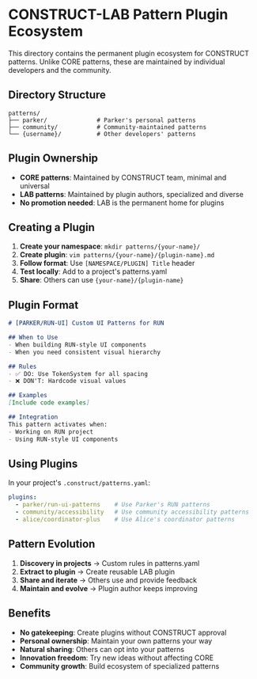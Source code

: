 # CONSTRUCT-LAB Pattern Plugin Ecosystem

This directory contains the permanent plugin ecosystem for CONSTRUCT patterns. Unlike CORE patterns, these are maintained by individual developers and the community.

## Directory Structure

```
patterns/
├── parker/              # Parker's personal patterns
├── community/           # Community-maintained patterns  
└── {username}/          # Other developers' patterns
```

## Plugin Ownership

- **CORE patterns**: Maintained by CONSTRUCT team, minimal and universal
- **LAB patterns**: Maintained by plugin authors, specialized and diverse
- **No promotion needed**: LAB is the permanent home for plugins

## Creating a Plugin

1. **Create your namespace**: `mkdir patterns/{your-name}/`
2. **Create plugin**: `vim patterns/{your-name}/{plugin-name}.md`
3. **Follow format**: Use `[NAMESPACE/PLUGIN] Title` header
4. **Test locally**: Add to a project's patterns.yaml
5. **Share**: Others can use `{your-name}/{plugin-name}`

## Plugin Format

```markdown
# [PARKER/RUN-UI] Custom UI Patterns for RUN

## When to Use
- When building RUN-style UI components
- When you need consistent visual hierarchy

## Rules
- ✅ DO: Use TokenSystem for all spacing
- ❌ DON'T: Hardcode visual values

## Examples
[Include code examples]

## Integration
This pattern activates when:
- Working on RUN project
- Using RUN-style UI components
```

## Using Plugins

In your project's `.construct/patterns.yaml`:

```yaml
plugins:
  - parker/run-ui-patterns    # Use Parker's RUN patterns
  - community/accessibility   # Use community accessibility patterns
  - alice/coordinator-plus    # Use Alice's coordinator patterns
```

## Pattern Evolution

1. **Discovery in projects** → Custom rules in patterns.yaml
2. **Extract to plugin** → Create reusable LAB plugin
3. **Share and iterate** → Others use and provide feedback
4. **Maintain and evolve** → Plugin author keeps improving

## Benefits

- **No gatekeeping**: Create plugins without CONSTRUCT approval
- **Personal ownership**: Maintain your own patterns your way  
- **Natural sharing**: Others can opt into your patterns
- **Innovation freedom**: Try new ideas without affecting CORE
- **Community growth**: Build ecosystem of specialized patterns